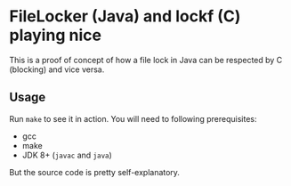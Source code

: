 # FileLocker (Java) and lockf (C) playing nice

This is a proof of concept of how a file lock in Java can be respected
by C (blocking) and vice versa.

## Usage

Run `make` to see it in action. You will need to following prerequisites:

* gcc
* make
* JDK 8+ (`javac` and `java`)

But the source code is pretty self-explanatory.

 

